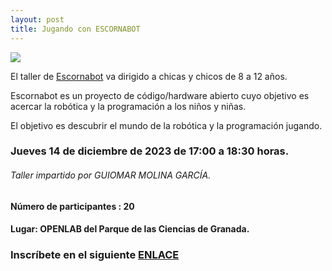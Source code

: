 ```yaml
---
layout: post
title: Jugando con ESCORNABOT
---
```


![](http://clubroboticagranada.github.io/images/escornabot_diy.jpg )



El taller de [Escornabot](https://escornabot.com/es/que) va dirigido a chicas y chicos de 8 a 12 años.


Escornabot es un proyecto de código/hardware abierto cuyo objetivo es acercar la robótica y la programación a los niños y niñas.

El objetivo es descubrir el mundo de la robótica y la programación jugando.


### Jueves 14 de diciembre de 2023 de 17:00 a 18:30 horas.

###### Taller impartido por GUIOMAR MOLINA GARCÍA.


#### Número de participantes : 20

#### Lugar: OPENLAB del Parque de las Ciencias de Granada.





### Inscríbete en el siguiente [ENLACE](https://forms.gle/5y2dDxT64TFXFZov5)
